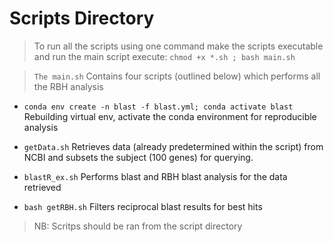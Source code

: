 # Scripts Directory
> To run all the scripts using one command 
make the scripts executable and run the main script
execute: `chmod +x *.sh ; bash main.sh`

> `The main.sh` Contains four scripts (outlined below) which performs all the RBH analysis
- `conda env create -n blast -f blast.yml; conda activate blast` Rebuilding virtual env, activate the conda environment for reproducible analysis

- `getData.sh` Retrieves data (already predetermined within the script) from NCBI and subsets the subject (100 genes) for querying.

- `blastR_ex.sh` Performs blast and RBH blast analysis for the data retrieved

- `bash getRBH.sh` Filters reciprocal blast results for best hits

> NB: Scritps should be ran from the script directory